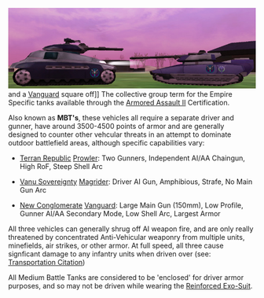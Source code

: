 ![](../images/Prowler-Vanguard.jpg "fig:Prowler-Vanguard.jpg") and a
[Vanguard](../vehicles/Vanguard.md) square off\]\] The collective group term for
the Empire Specific tanks available through the
[Armored Assault II](../certifications/Armored_Assault_II.md) Certification.

Also known as **MBT's**, these vehicles all require a separate driver and
gunner, have around 3500-4500 points of armor and are generally designed to
counter other vehcular threats in an attempt to dominate outdoor battlefield
areas, although specific capabilities vary:

- [Terran Republic](../etc/Terran_Republic.md)
  [Prowler](../vehicles/Prowler.md): Two Gunners, Independent AI/AA Chaingun,
  High RoF, Steep Shell Arc

<!-- -->

- [Vanu Sovereignty](../etc/Vanu_Sovereignty.md)
  [Magrider](../vehicles/Magrider.md): Driver AI Gun, Amphibious, Strafe, No
  Main Gun Arc

<!-- -->

- [New Conglomerate](../etc/New_Conglomerate.md)
  [Vanguard](../vehicles/Vanguard.md): Large Main Gun (150mm), Low Profile,
  Gunner AI/AA Secondary Mode, Low Shell Arc, Largest Armor

All three vehicles can generally shrug off AI weapon fire, and are only really
threatened by concentrated Anti-Vehicular weaponry from multiple units,
minefields, air strikes, or other armor. At full speed, all three cause
signficant damage to any infantry units when driven over (see:
[Transportation Citation](../merits/Transportation_Citation.md))

All Medium Battle Tanks are considered to be 'enclosed' for driver armor
purposes, and so may not be driven while wearing the
[Reinforced Exo-Suit](../armor/Reinforced_Exo-Suit.md).



